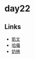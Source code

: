 # day22

## Links

- [凱文](https://rabbittee.github.io/JavaScript30/day22/kevin/)
- [哈囉](https://rabbittee.github.io/JavaScript30/day22/kirby/)
- [奶捲](https://rabbittee.github.io/JavaScript30/day22/recoil/)
